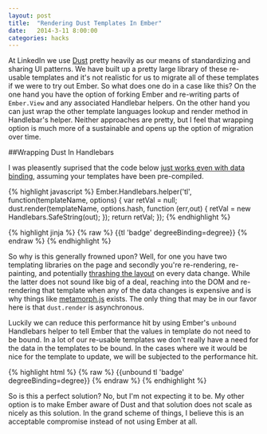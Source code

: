 ```yaml
---
layout: post
title:  "Rendering Dust Templates In Ember"
date:   2014-3-11 8:00:00
categories: hacks
---
```


At LinkedIn we use [Dust](http://linkedin.github.io/dustjs/) pretty heavily as our means of standardizing and sharing UI patterns. We have built up a pretty large library of these re-usable templates and it's not realistic for us to migrate all of these templates if we were to try out Ember. So what does one do in a case like this? On the one hand you have the option of forking Ember and re-writing parts of `Ember.View` and any associated Handlebar helpers. On the other hand you can just wrap the other template languages lookup and render method in Handlebar's helper. Neither approaches are pretty, but I feel that wrapping option is much more of a sustainable and opens up the option of migration over time.

##Wrapping Dust In Handlebars

I was pleasently suprised that the code below [just works even with data binding](http://emberjs.jsbin.com/seroyoqa/4), assuming your templates have been pre-compiled.

{% highlight javascript %}
Ember.Handlebars.helper('tl', function(templateName, options) {
  var retVal = null;
  dust.render(templateName, options.hash, function (err,out) {
    retVal = new Handlebars.SafeString(out);
  });
  return retVal;
});
{% endhighlight %}

{% highlight jinja %}
{% raw %}
{{tl 'badge' degreeBinding=degree}}
{% endraw %}
{% endhighlight %}

So why is this generally frowned upon? Well, for one you have two templating libraries on the page and secondly you're re-rendering, re-painting, and potentially [thrashing the layout](http://wilsonpage.co.uk/preventing-layout-thrashing/) on every data change. While the latter does not sound like big of a deal, reaching into the DOM and re-rendering that template when any of the data changes is expensive and is why things like [metamorph.js](https://github.com/tomhuda/metamorph.js/) exists. The only thing that may be in our favor here is that `dust.render` is asynchronous.

Luckily we can reduce this performance hit by using Ember's `unbound` Handlebars helper to tell Ember that the values in template do not need to be bound. In a lot of our re-usable templates we don't really have a need for the data in the templates to be bound. In the cases where we it would be nice for the template to update, we will be subjected to the performance hit.

{% highlight html %}
{% raw %}
{{unbound tl 'badge' degreeBinding=degree}}
{% endraw %}
{% endhighlight %}

So is this a perfect solution? No, but I'm not expecting it to be. My other option is to make Ember aware of Dust and that solution does not scale as nicely as this solution. In the grand scheme of things, I believe this is an acceptable compromise instead of not using Ember at all.




